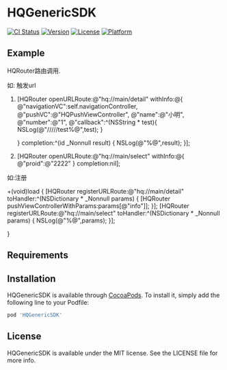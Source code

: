 # HQGenericSDK

[![CI Status](https://img.shields.io/travis/TomInWorker/HQGenericSDK.svg?style=flat)](https://travis-ci.org/TomInWorker/HQGenericSDK)
[![Version](https://img.shields.io/cocoapods/v/HQGenericSDK.svg?style=flat)](https://cocoapods.org/pods/HQGenericSDK)
[![License](https://img.shields.io/cocoapods/l/HQGenericSDK.svg?style=flat)](https://cocoapods.org/pods/HQGenericSDK)
[![Platform](https://img.shields.io/cocoapods/p/HQGenericSDK.svg?style=flat)](https://cocoapods.org/pods/HQGenericSDK)

## Example

HQRouter路由调用.


如: 触发url
1. [HQRouter openURLRoute:@"hq://main/detail" withInfo:@{
        @"navigationVC":self.navigationController,
        @"pushVC":@"HQPushViewController",
        @"name":@"小明",
        @"number":@"1",
        @"callback":^(NSString * test){
        NSLog(@"/////test%@",test);
    }

    } completion:^(id  _Nonnull result) {
        NSLog(@"%@",result);
  }];
2. [HQRouter openURLRoute:@"hq://main/select" withInfo:@{
        @"proid":@"2222"
   } completion:nil];
   
   
   
   
如:注册

+(void)load
{
    [HQRouter registerURLRoute:@"hq://main/detail" toHandler:^(NSDictionary * _Nonnull params) {
        [HQRouter pushViewControllerWithParams:params[@"info"]];
    }];
    [HQRouter registerURLRoute:@"hq://main/select" toHandler:^(NSDictionary * _Nonnull params) {
        NSLog(@"%@",params);
    }];
    
}


## Requirements

## Installation

HQGenericSDK is available through [CocoaPods](https://cocoapods.org). To install
it, simply add the following line to your Podfile:

```ruby
pod 'HQGenericSDK'
```


## License

HQGenericSDK is available under the MIT license. See the LICENSE file for more info.
